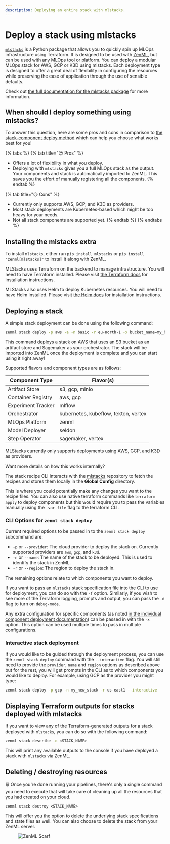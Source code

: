 ```yaml
---
description: Deploying an entire stack with mlstacks.
---
```


# Deploy a stack using mlstacks

[`mlstacks`](https://mlstacks.zenml.io/) is a Python package that allows you to quickly spin up MLOps infrastructure using Terraform. It is designed to be used with [ZenML](https://zenml.io), but can be used with any MLOps tool or platform. You can deploy a modular MLOps stack for AWS, GCP or K3D using mlstacks. Each deployment type is designed to offer a great deal of flexibility in configuring the resources while preserving the ease of application through the use of sensible defaults.

Check out [the full documentation for the mlstacks package](https://mlstacks.zenml.io/) for more information.

## When should I deploy something using mlstacks?

To answer this question, here are some pros and cons in comparison to [the stack-component deploy method](deploy-a-stack-component.md) which can help you choose what works best for you!

{% tabs %}
{% tab title="😍 Pros" %}
* Offers a lot of flexibility in what you deploy.
* Deploying with `mlstacks` gives you a full MLOps stack as the output. Your components and stack is automatically imported to ZenML. This saves you the effort of manually registering all the components.
{% endtab %}

{% tab title="😥 Cons" %}
* Currently only supports AWS, GCP, and K3D as providers.
* Most stack deployments are Kubernetes-based which might be too heavy for your needs.
* Not all stack components are supported yet.
{% endtab %}
{% endtabs %}

## Installing the mlstacks extra

To install `mlstacks`, either run `pip install mlstacks` or `pip install "zenml[mlstacks]"` to install it along with ZenML.

MLStacks uses Terraform on the backend to manage infrastructure. You will need to have Terraform installed. Please visit [the Terraform docs](https://learn.hashicorp.com/tutorials/terraform/install-cli#install-terraform) for installation instructions.

MLStacks also uses Helm to deploy Kubernetes resources. You will need to have Helm installed. Please visit [the Helm docs](https://helm.sh/docs/intro/install/#from-script) for installation instructions.

## Deploying a stack

A simple stack deployment can be done using the following command:

```bash
zenml stack deploy -p aws -a -n basic -r eu-north-1 -x bucket_name=my_bucket -o sagemaker
```

This command deploys a stack on AWS that uses an S3 bucket as an artifact store and Sagemaker as your orchestrator. The stack will be imported into ZenML once the deployment is complete and you can start using it right away!

Supported flavors and component types are as follows:

| Component Type     | Flavor(s)                            |
| ------------------ | ------------------------------------ |
| Artifact Store     | s3, gcp, minio                       |
| Container Registry | aws, gcp                             |
| Experiment Tracker | mlflow                               |
| Orchestrator       | kubernetes, kubeflow, tekton, vertex |
| MLOps Platform     | zenml                                |
| Model Deployer     | seldon                               |
| Step Operator      | sagemaker, vertex                    |

MLStacks currently only supports deployments using AWS, GCP, and K3D as providers.

Want more details on how this works internally?

The stack recipe CLI interacts with the [mlstacks](https://github.com/zenml-io/mlstacks) repository to fetch the recipes and stores them locally in the **Global Config** directory.

This is where you could potentially make any changes you want to the recipe files. You can also use native terraform commands like `terraform apply` to deploy components but this would require you to pass the variables manually using the `-var-file` flag to the terraform CLI.

### CLI Options for `zenml stack deploy`

Current required options to be passed in to the `zenml stack deploy` subcommand are:

* `-p` or `--provider`: The cloud provider to deploy the stack on. Currently supported providers are `aws`, `gcp`, and `k3d`.
* `-n` or `--name`: The name of the stack to be deployed. This is used to identify the stack in ZenML.
* `-r` or `--region`: The region to deploy the stack in.

The remaining options relate to which components you want to deploy.

If you want to pass an `mlstacks` stack specification file into the CLI to use for deployment, you can do so with the `-f` option. Similarly, if you wish to see more of the Terraform logging, prompts and output, you can pass the `-d` flag to turn on `debug-mode`.

Any extra configuration for specific components (as noted [in the individual component deployment documentation](deploy-a-stack-component.md)) can be passed in with the `-x` option. This option can be used multiple times to pass in multiple configurations.

### Interactive stack deployment

If you would like to be guided through the deployment process, you can use the `zenml stack deploy` command with the `--interactive` flag. You will still need to provide the `provider`, `name` and `region` options as described above but for the rest, you will get prompts in the CLI as to which components you would like to deploy. For example, using GCP as the provider you might type:

```bash
zenml stack deploy -p gcp -n my_new_stack -r us-east1 --interactive
```

## Displaying Terraform outputs for stacks deployed with mlstacks

If you want to view any of the Terraform-generated outputs for a stack deployed with `mlstacks`, you can do so with the following command:

```bash
zenml stack describe -o <STACK_NAME>
```

This will print any available outputs to the console if you have deployed a stack with `mlstacks` via ZenML.

## Deleting / destroying resources

🗑️ Once you're done running your pipelines, there's only a single command you need to execute that will take care of cleaning up all the resources that you had created on your cloud.

```
zenml stack destroy <STACK_NAME>
```

This will offer you the option to delete the underlying stack specifications and state files as well. You can also choose to delete the stack from your ZenML server.

<figure><img src="https://static.scarf.sh/a.png?x-pxid=f0b4f458-0a54-4fcd-aa95-d5ee424815bc" alt="ZenML Scarf"><figcaption></figcaption></figure>
